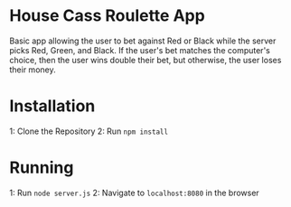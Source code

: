 # House Cass Roulette App

Basic app allowing the user to bet against Red or Black while the server picks Red, Green, and Black. If the user's bet matches the computer's choice, then the user wins double their bet, but otherwise, the user loses their money.  

# Installation
1: Clone the Repository
2: Run `npm install`

# Running
1: Run `node server.js`
2: Navigate to `localhost:8080` in the browser
